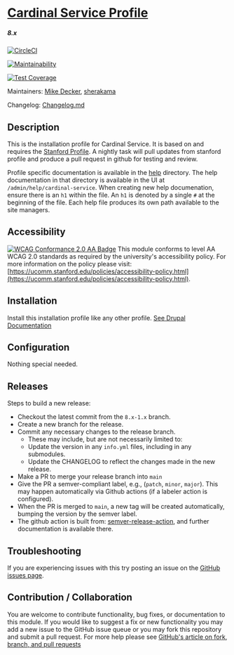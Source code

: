 # [Cardinal Service Profile](hhttps://github.com/SU-HKKU/cardinal_service_profile)
##### 8.x
[![CircleCI](https://circleci.com/gh/SU-HKKU/cardinal_service_profile.svg?style=shield)](https://circleci.com/gh/SU-HKKU/cardinal_service_profile)

[![Maintainability](https://api.codeclimate.com/v1/badges/4bcf8ab986d6837c7d97/maintainability)](https://codeclimate.com/github/SU-HKKU/cardinal_service_profile/maintainability)

[![Test Coverage](https://api.codeclimate.com/v1/badges/4bcf8ab986d6837c7d97/test_coverage)](https://codeclimate.com/github/SU-HKKU/cardinal_service_profile/test_coverage)


Maintainers: [Mike Decker](https://github.com/pookmish), [sherakama](https://github.com/sherakama)

Changelog: [Changelog.md](CHANGELOG.md)

Description
---

This is the installation profile for Cardinal Service. It is based on and requires the [Stanford Profile](https://github.com/SU-SWS/stanford_profile).
A nightly task will pull updates from  stanford profile and produce a pull request in github for testing and review.

Profile specific documentation is available in the [help](help) directory. The help documentation in that directory
is available in the UI at `/admin/help/cardinal-service`. When creating new help documenation, ensure there is an `h1`
within the file. An `h1` is denoted by a single `#` at the beginning of the file. Each help file produces its own path
available to the site managers.

Accessibility
---
[![WCAG Conformance 2.0 AA Badge](https://www.w3.org/WAI/wcag2AA-blue.png)](https://www.w3.org/TR/WCAG20/)
This module conforms to level AA WCAG 2.0 standards as required by the university's accessibility policy. For more information on the policy please visit: [https://ucomm.stanford.edu/policies/accessibility-policy.html](https://ucomm.stanford.edu/policies/accessibility-policy.html).

Installation
---

Install this installation profile like any other profile. [See Drupal Documentation](https://www.drupal.org/docs/7/install/using-an-installation-profile)

Configuration
---

Nothing special needed.

Releases
---

Steps to build a new release:
- Checkout the latest commit from the `8.x-1.x` branch.
- Create a new branch for the release.
- Commit any necessary changes to the release branch.
  -  These may include, but are not necessarily limited to:
    - Update the version in any `info.yml` files, including in any submodules.
    - Update the CHANGELOG to reflect the changes made in the new release.
- Make a PR to merge your release branch into `main`
- Give the PR a semver-compliant label, e.g., (`patch`, `minor`, `major`).  This may happen automatically via Github actions (if a labeler action is configured).
- When the PR is merged to `main`, a new tag will be created automatically, bumping the version by the semver label.
- The github action is built from: [semver-release-action](https://github.com/K-Phoen/semver-release-action), and further documentation is available there.


Troubleshooting
---

If you are experiencing issues with this try posting an issue on the [GitHub issues page](https://github.com/SU-SWS/stanford_profile/issues).

Contribution / Collaboration
---

You are welcome to contribute functionality, bug fixes, or documentation to this module. If you would like to suggest a fix or new functionality you may add a new issue to the GitHub issue queue or you may fork this repository and submit a pull request. For more help please see [GitHub's article on fork, branch, and pull requests](https://help.github.com/articles/using-pull-requests)
